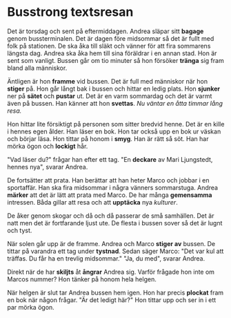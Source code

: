 # Busstrong textsresan

Det är torsdag och sent på eftermiddagen. Andrea släpar sitt **bagage** genom bussterminalen. Det är dagen före midsommar så det är fullt med folk på stationen. De ska åka till släkt och vänner för att fira sommarens längsta dag. Andrea ska åka hem till sina föräldrar i en annan stad. Hon är sent som vanligt. Bussen går om tio minuter så hon försöker **tränga** sig fram bland alla människor.

Äntligen är hon **framme** vid bussen. Det är full med människor när hon **stiger** på. Hon går långt bak i bussen och hittar en ledig plats. Hon **sjunker** ner på **sätet** och **pustar** ut. Det är en varm sommardag och det är varmt även på bussen. Han känner att hon **svettas**. *Nu väntar en åtta timmar lång resa.*

Hon hittar lite försiktigt på personen som sitter bredvid henne. Det är en kille i hennes egen ålder. Han läser en bok. Hon tar också upp en bok ur väskan och börjar läsa. Hon tittar på honom i **smyg**. Han är rätt så söt. Han har mörka ögon och **lockigt** hår.

"Vad läser du?" frågar han efter ett tag. "En **deckare** av Mari Ljungstedt, hennes nya", svarar Andrea.

De fortsätter att prata. Han berättar att han heter Marco och jobbar i en sportaffär. Han ska fira midsommar i några vänners sommarstuga. Andrea **märker** att det är lätt att prata med Marco. De har många **gemensamma** intressen. Båda gillar att resa och att **upptäcka** nya *kulturer*.

De åker genom skogar och då och då passerar de små samhällen. Det är natt men det är fortfarande ljust ute. De flesta i bussen sover så det är lugnt och tyst.

När solen går upp är de framme. Andrea och Marco **stiger av** bussen. De tittar på varandra ett tag under **tystnad**.  Sedan säger Marco: "Det var kul att träffas. Du får ha en trevlig midsommar." "Ja, du med", svarar Andrea.

Direkt när de har **skiljts** åt **ångrar** Andrea sig. Varför frågade hon inte om Marcos nummer? Hon tänker på honom hela helgen.

När helgen är slut tar Andrea bussen hem igen. Hon har precis **plockat** fram en bok när någon frågar. "Är det ledigt här?" Hon tittar upp och ser in i ett par mörka ögon.

<!--stackedit_data:
eyJoaXN0b3J5IjpbLTE5MzE2NzUzMjgsLTE0NjY4NDcwNjFdfQ
==
-->